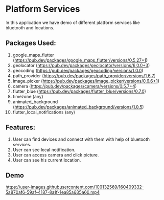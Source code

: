 # Platform Services

In this application we have demo of different platform services like bluetooth and locations.

## Packages Used:
  
  1. google_maps_flutter (https://pub.dev/packages/google_maps_flutter/versions/0.5.27+1)
  2. geolocator (https://pub.dev/packages/geolocator/versions/6.0.0+3)
  3. geocoding  (https://pub.dev/packages/geocoding/versions/1.0.0)
  4. path_provider (https://pub.dev/packages/path_provider/versions/1.6.7)
  5. image_picker (https://pub.dev/packages/image_picker/versions/0.6.6+1)
  6. camera (https://pub.dev/packages/camera/versions/0.5.7+4)
  7. flutter_blue (https://pub.dev/packages/flutter_blue/versions/0.7.0)
  8. timezone (any)
  9. animated_background (https://pub.dev/packages/animated_background/versions/1.0.5)
  10. flutter_local_notifications (any)

## Features:

  1. User can find devices and connect with them with help of bluetooth services.
  2. User can see local  notification.
  3. User can access camera and click picture.
  4. User can see his current location.
  
## Demo

https://user-images.githubusercontent.com/100132569/160409332-5a870af6-59af-4187-8a1f-1ea85a635a60.mp4


